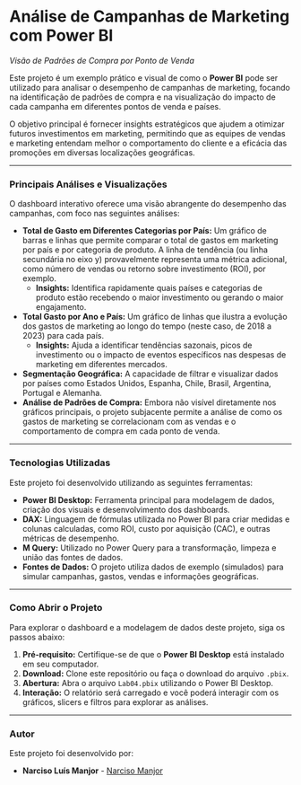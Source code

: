 # Análise de Campanhas de Marketing com Power BI

*Visão de Padrões de Compra por Ponto de Venda*

Este projeto é um exemplo prático e visual de como o **Power BI** pode ser utilizado para analisar o desempenho de campanhas de marketing, focando na identificação de padrões de compra e na visualização do impacto de cada campanha em diferentes pontos de venda e países.

O objetivo principal é fornecer insights estratégicos que ajudem a otimizar futuros investimentos em marketing, permitindo que as equipes de vendas e marketing entendam melhor o comportamento do cliente e a eficácia das promoções em diversas localizações geográficas.

---

### Principais Análises e Visualizações

O dashboard interativo oferece uma visão abrangente do desempenho das campanhas, com foco nas seguintes análises:

* **Total de Gasto em Diferentes Categorias por País:** Um gráfico de barras e linhas que permite comparar o total de gastos em marketing por país e por categoria de produto. A linha de tendência (ou linha secundária no eixo y) provavelmente representa uma métrica adicional, como número de vendas ou retorno sobre investimento (ROI), por exemplo.
    * **Insights:** Identifica rapidamente quais países e categorias de produto estão recebendo o maior investimento ou gerando o maior engajamento.
* **Total Gasto por Ano e País:** Um gráfico de linhas que ilustra a evolução dos gastos de marketing ao longo do tempo (neste caso, de 2018 a 2023) para cada país.
    * **Insights:** Ajuda a identificar tendências sazonais, picos de investimento ou o impacto de eventos específicos nas despesas de marketing em diferentes mercados.
* **Segmentação Geográfica:** A capacidade de filtrar e visualizar dados por países como Estados Unidos, Espanha, Chile, Brasil, Argentina, Portugal e Alemanha.
* **Análise de Padrões de Compra:** Embora não visível diretamente nos gráficos principais, o projeto subjacente permite a análise de como os gastos de marketing se correlacionam com as vendas e o comportamento de compra em cada ponto de venda.

---

### Tecnologias Utilizadas

Este projeto foi desenvolvido utilizando as seguintes ferramentas:

* **Power BI Desktop:** Ferramenta principal para modelagem de dados, criação dos visuais e desenvolvimento dos dashboards.
* **DAX:** Linguagem de fórmulas utilizada no Power BI para criar medidas e colunas calculadas, como ROI, custo por aquisição (CAC), e outras métricas de desempenho.
* **M Query:** Utilizado no Power Query para a transformação, limpeza e união das fontes de dados.
* **Fontes de Dados:** O projeto utiliza dados de exemplo (simulados) para simular campanhas, gastos, vendas e informações geográficas.

---

### Como Abrir o Projeto

Para explorar o dashboard e a modelagem de dados deste projeto, siga os passos abaixo:

1.  **Pré-requisito:** Certifique-se de que o **Power BI Desktop** está instalado em seu computador.
2.  **Download:** Clone este repositório ou faça o download do arquivo `.pbix`.
3.  **Abertura:** Abra o arquivo `Lab04.pbix` utilizando o Power BI Desktop.
4.  **Interação:** O relatório será carregado e você poderá interagir com os gráficos, slicers e filtros para explorar as análises.

---

### Autor

Este projeto foi desenvolvido por:
* **Narciso Luís Manjor** - [Narciso Manjor](www.linkedin.com/in/narciso-manjor-b73849286)
